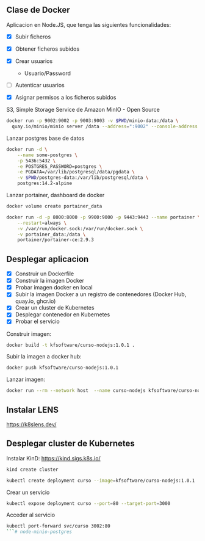 ## Clase de Docker

Aplicacion en Node.JS, que tenga las siguientes funcionalidades:

- [X] Subir ficheros
- [X] Obtener ficheros subidos
- [X] Crear usuarios
    + Usuario/Password
- [ ] Autenticar usuarios
- [X] Asignar permisos a los ficheros subidos


S3, Simple Storage Service de Amazon
MinIO - Open Source

```bash
docker run -p 9002:9002 -p 9003:9003 -v $PWD/minio-data:/data \
  quay.io/minio/minio server /data --address=":9002" --console-address ":9003"
```

Lanzar postgres base de datos
```bash
docker run -d \
    --name some-postgres \
    -p 5436:5432 \
    -e POSTGRES_PASSWORD=postgres \
    -e PGDATA=/var/lib/postgresql/data/pgdata \
    -v $PWD/postgres-data:/var/lib/postgresql/data \
    postgres:14.2-alpine
```

Lanzar portainer, dashboard de docker
```bash
docker volume create portainer_data

docker run -d -p 8000:8000 -p 9900:9000 -p 9443:9443 --name portainer \
    --restart=always \
    -v /var/run/docker.sock:/var/run/docker.sock \
    -v portainer_data:/data \
    portainer/portainer-ce:2.9.3

```

## Desplegar aplicacion

- [X] Construir un Dockerfile
- [X] Construir la imagen Docker
- [X] Probar imagen docker en local
- [X] Subir la imagen Docker a un registro de contenedores (Docker Hub, quay.io, ghcr.io)
- [X] Crear un cluster de Kubernetes
- [X] Desplegar contenedor en Kubernetes
- [X] Probar el servicio

Construir imagen:
```bash
docker build -t kfsoftware/curso-nodejs:1.0.1 .
```

Subir la imagen a docker hub:
```bash
docker push kfsoftware/curso-nodejs:1.0.1
```

Lanzar imagen:
```bash
docker run --rm --network host  --name curso-nodejs kfsoftware/curso-nodejs:1.0.1
```

## Instalar LENS

https://k8slens.dev/

## Desplegar cluster de Kubernetes

Instalar KinD: https://kind.sigs.k8s.io/

```bash
kind create cluster
```

```bash
kubectl create deployment curso --image=kfsoftware/curso-nodejs:1.0.1
```

Crear un servicio
```bash
kubectl expose deployment curso --port=80 --target-port=3000
```

Acceder al servicio
```bash
kubectl port-forward svc/curso 3002:80
```# node-minio-postgres
